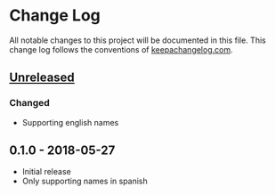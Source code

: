 # Change Log
All notable changes to this project will be documented in this file. This change log follows the conventions of [keepachangelog.com](http://keepachangelog.com/).

## [Unreleased]
### Changed
- Supporting english names

## 0.1.0 - 2018-05-27
- Initial release
- Only supporting names in spanish

[Unreleased]: https://github.com/fmariluis/gender-detection/compare/0.1.1...HEAD
[0.1.1]: https://github.com/fmariluis/gender-detection/compare/0.1.0...0.1.1

